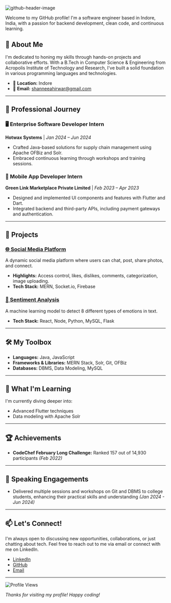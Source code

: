 ![github-header-image](https://github.com/user-attachments/assets/03518f8f-472a-4940-b0a5-8642fd9d4373)

Welcome to my GitHub profile! I'm a software engineer based in Indore, India, with a passion for backend development, clean code, and continuous learning.

## 🌟 About Me

I'm dedicated to honing my skills through hands-on projects and collaborative efforts. With a B.Tech in Computer Science & Engineering from Acropolis Institute of Technology and Research, I've built a solid foundation in various programming languages and technologies.

- 📍 **Location:** Indore
- 📧 **Email:** [shanneeahirwar@gmail.com](mailto:shanneeahirwar@gmail.com)

---

## 💼 Professional Journey

### 🖥️ Enterprise Software Developer Intern
**Hotwax Systems** | *Jan 2024 – Jun 2024*
- Crafted Java-based solutions for supply chain management using Apache OFBiz and Solr.
- Embraced continuous learning through workshops and training sessions.

### 📱 Mobile App Developer Intern
**Green Link Marketplace Private Limited** | *Feb 2023 – Apr 2023*
- Designed and implemented UI components and features with Flutter and Dart.
- Integrated backend and third-party APIs, including payment gateways and authentication.

---

## 🚀 Projects

### [🌐 Social Media Platform](https://flexi-media.onrender.com)
A dynamic social media platform where users can chat, post, share photos, and connect.
- **Highlights:** Access control, likes, dislikes, comments, categorization, image uploading.
- **Tech Stack:** MERN, Socket.io, Firebase

### [🧠 Sentiment Analysis](https://github.com/shannee-07/Sentiment-Analysis-Major-Project)
A machine learning model to detect 8 different types of emotions in text.
- **Tech Stack:** React, Node, Python, MySQL, Flask

---

## 🛠️ My Toolbox

- **Languages:** Java, JavaScript
- **Frameworks & Libraries:** MERN Stack, Solr, Git, OFBiz
- **Databases:** DBMS, Data Modeling, MySQL

---

## 🌱 What I'm Learning

I'm currently diving deeper into:
- Advanced Flutter techniques
- Data modeling with Apache Solr

---

## 🏆 Achievements

- **CodeChef February Long Challenge:** Ranked 157 out of 14,930 participants *(Feb 2022)*

---

## 🎤 Speaking Engagements

- Delivered multiple sessions and workshops on Git and DBMS to college students, enhancing their practical skills and understanding *(Jan 2024 - Jun 2024)*

---

## 📫 Let's Connect!

I'm always open to discussing new opportunities, collaborations, or just chatting about tech. Feel free to reach out to me via email or connect with me on LinkedIn.

- [LinkedIn](https://linkedin.com/in/shannee-ahirwar)
- [GitHub](https://github.com/shannee-07)
- [Email](mailto:shanneeahirwar@gmail.com)

---

![Profile Views](https://komarev.com/ghpvc/?username=shannee-07&color=blue)

*Thanks for visiting my profile! Happy coding!*

